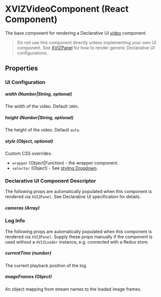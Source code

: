 # XVIZVideoComponent (React Component)

The base component for rendering a Declarative UI
[video](https://github.com/uber/xviz/blob/master/docs/declarative-ui/components.md#Video) component.

> Do not use this component directly unless implementing your own UI component. See
> [XVIZPanel](/docs/api-reference/xviz-panel) for how to render generic Declarative UI
> configurations.

## Properties

### UI Configuration

##### width (Number|String, optional)

The width of the video. Default `100%`.

##### height (Number|String, optional)

The height of the video. Default `auto`.

##### style (Object, optional)

Custom CSS overrides.

- `wrapper` (Object|Function) - the wrapper component.
- `selector` (Object) - See
[styling Dropdown](https://github.com/uber-web/monochrome/blob/master/src/shared/dropdown/README.md#styling).

### Declarative UI Component Descriptor

The following props are automatically populated when this component is rendered via `XVIZPanel`. See
Declarative UI specification for details.

##### cameras (Array)

### Log Info

The following props are automatically populated when this component is rendered via `XVIZPanel`.
Supply these props manually if the component is used without a `XVIZLoader` instance, e.g. connected
with a Redux store.

##### currentTime (number)

The current playback position of the log.

##### imageFrames (Object)

An object mapping from stream names to the loaded image frames.
